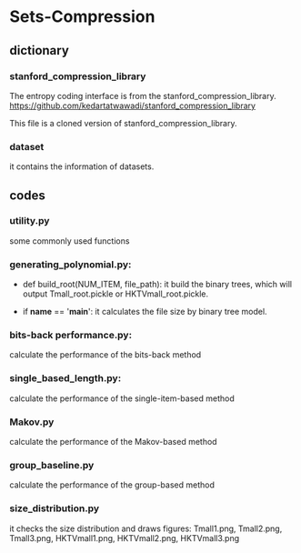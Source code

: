 # Sets-Compression
## dictionary

### stanford_compression_library
The entropy coding interface is from the stanford_compression_library. <https://github.com/kedartatwawadi/stanford_compression_library>

This file is a cloned version of stanford_compression_library.

### dataset
it contains the information of datasets.

## codes
### utility.py
some commonly used functions

### generating_polynomial.py: 
- def build_root(NUM_ITEM, file_path): it build the binary trees, which will output Tmall_root.pickle or HKTVmall_root.pickle.

- if __name__ == '__main__': it calculates the file size by binary tree model.

### bits-back performance.py: 
calculate the performance of the bits-back method

### single_based_length.py: 
calculate the performance of the single-item-based method

### Makov.py
calculate the performance of the Makov-based method

### group_baseline.py
calculate the performance of the group-based method

### size_distribution.py
it checks the size distribution and draws figures: Tmall1.png, Tmall2.png, Tmall3.png, HKTVmall1.png, HKTVmall2.png, HKTVmall3.png
